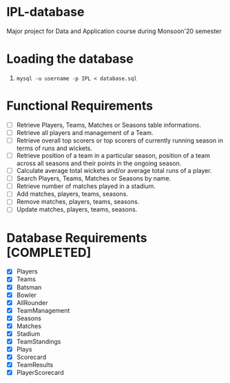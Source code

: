 # IPL-database
Major project for Data and Application course during Monsoon'20 semester

# Loading the database
1. ```mysql -u username -p IPL < database.sql```

# Functional Requirements
- [ ] Retrieve Players, Teams, Matches or Seasons table informations.
- [ ] Retrieve all players and management of a Team.
- [ ] Retrieve overall top scorers or top scorers of currently running season in terms of runs and wickets.
- [ ] Retrieve position of a team in a particular season, position of a team across all seasons and their points in the ongoing season.
- [ ] Calculate average total wickets and/or average total runs of a player.
- [ ] Search Players, Teams, Matches or Seasons by name.
- [ ] Retrieve number of matches played in a stadium.
- [ ] Add matches, players, teams, seasons.
- [ ] Remove matches, players, teams, seasons.
- [ ] Update matches, players, teams, seasons.

# Database Requirements [COMPLETED]
- [x] Players <br>
- [x] Teams <br>
- [x] Batsman<br>
- [x] Bowler<br>
- [x] AllRounder<br>
- [x] TeamManagement<br>
- [x] Seasons<br>
- [x] Matches<br>
- [x] Stadium<br>
- [x] TeamStandings<br>
- [x] Plays<br>
- [x] Scorecard<br>
- [x] TeamResults<br>
- [x] PlayerScorecard<br>
